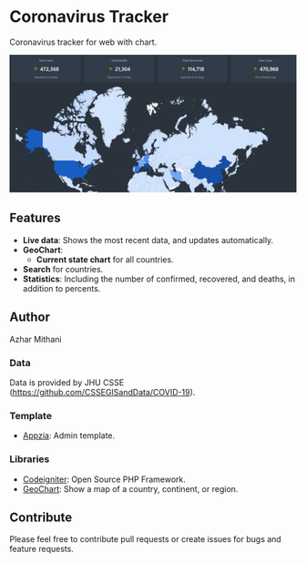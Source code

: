 # Coronavirus Tracker
Coronavirus tracker for web with chart.

![image](corona_image.png)


## Features
* __Live data__: Shows the most recent data, and updates automatically.
* __GeoChart__:
   * __Current state chart__ for all countries.
* __Search__ for countries.
* __Statistics__: Including the number of confirmed, recovered, and deaths, in addition to percents.

## Author
Azhar Mithani 

### Data
Data is provided by JHU CSSE (https://github.com/CSSEGISandData/COVID-19).

### Template
* [Appzia](https://themesdesign.in/appzia/index.html): Admin template.

### Libraries
* [Codeigniter](https://github.com/bcit-ci/CodeIgniter): Open Source PHP Framework.
* [GeoChart](https://developers.google.com/chart/interactive/docs/gallery/geochart): Show a map of a country, continent, or region.

## Contribute
Please feel free to contribute pull requests or create issues for bugs and feature requests.


